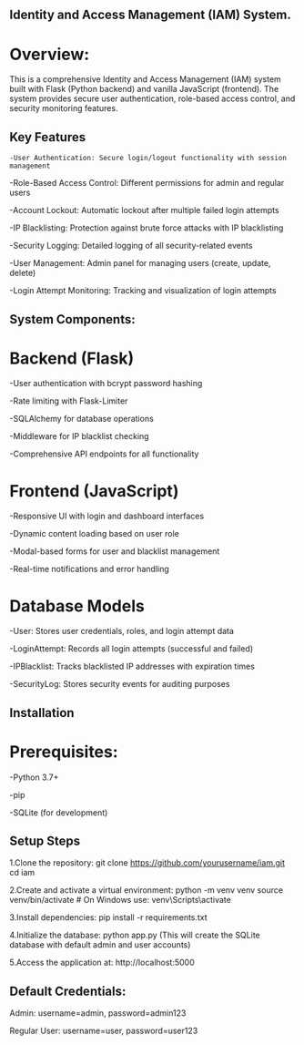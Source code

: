 ## Identity and Access Management (IAM) System.

# Overview:

This is a comprehensive Identity and Access Management (IAM) system built with Flask (Python backend) and vanilla JavaScript (frontend). The system provides secure user authentication, role-based access control, and security monitoring features.

## Key Features
    -User Authentication: Secure login/logout functionality with session management

   -Role-Based Access Control: Different permissions for admin and regular users

   -Account Lockout: Automatic lockout after multiple failed login attempts

   -IP Blacklisting: Protection against brute force attacks with IP blacklisting

   -Security Logging: Detailed logging of all security-related events

   -User Management: Admin panel for managing users (create, update, delete)

   -Login Attempt Monitoring: Tracking and visualization of login attempts

## System Components:

 # Backend (Flask)

   -User authentication with bcrypt password hashing

   -Rate limiting with Flask-Limiter

   -SQLAlchemy for database operations

   -Middleware for IP blacklist checking

   -Comprehensive API endpoints for all functionality

# Frontend (JavaScript)

   -Responsive UI with login and dashboard interfaces

   -Dynamic content loading based on user role

   -Modal-based forms for user and blacklist management

   -Real-time notifications and error handling

# Database Models

   -User: Stores user credentials, roles, and login attempt data

   -LoginAttempt: Records all login attempts (successful and failed)

   -IPBlacklist: Tracks blacklisted IP addresses with expiration times

   -SecurityLog: Stores security events for auditing purposes

## Installation

 # Prerequisites:

   -Python 3.7+

   -pip

   -SQLite (for development)



## Setup Steps

 1.Clone the repository:
   git clone https://github.com/yourusername/iam.git
   cd iam

 2.Create and activate a virtual environment:
   python -m venv venv
   source venv/bin/activate  # On Windows use: venv\Scripts\activate

 3.Install dependencies:
   pip install -r requirements.txt

 4.Initialize the database:
   python app.py (This will create the SQLite database with default admin and user accounts)

 5.Access the application at: http://localhost:5000


## Default Credentials:

Admin: username=admin, password=admin123

Regular User: username=user, password=user123
